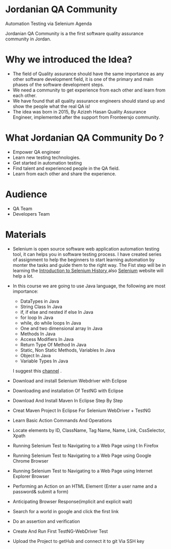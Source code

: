 # Jordanian QA Community
Automation Testing via Selenium Agenda

Jordanian QA Community is a the first software quality assurance community in Jordan.

# Why we introduced the Idea?
* The field of Quality assurance should have the same importance as any other software development field, it is one of the primary and main phases of the software development steps.
* We need a community to get experience from each other and learn from each other.
* We have found that all quality assurance engineers should stand up and show the people what the real QA is!
* The idea was born in 2015, By Azizeh Hasan Quality Assurance Engineer, implemented after the support from Fronteersjo community.

# What Jordanian QA Community Do ?
* Empower QA engineer 
* Learn new testing technologies.
* Get started in automation testing 
* Find talent and experienced people in the QA field.
* Learn from each other and share the experience.

# Audience
* QA Team 
* Developers Team

# Materials
* Selenium is open source software web application automation testing tool, it can helps you in software testing process. I have created series of assignment to help the beginners to start learning automation by monter the tasks and guide them to the right way. The Fist step will be in learning the [Introduction to Selenium History ](https://docs.google.com/presentation/d/1mGdcQtW1qdQMb6ggYB3_Lt_ySPHiCOUZPlzKDAge1cM/edit?usp=sharing
) also [Selenium](https://www.seleniumhq.org/) website will help a lot. 
* In this course we are going to use Java language, the following are most importance:
	- DataTypes in Java
	- String Class In Java
	- if, if else and nested if else In Java
	- for loop In Java
	- while, do while loops In Java
	- One and two dimensional array In Java
	- Methods In Java
	- Access Modifiers In Java
	- Return Type Of Method In Java
	- Static, Non Static Methods, Variables In Java
	- Object In Java
	- Variable Types In Java

	I suggest this [channel](https://www.youtube.com/playlist?list=PLFE2CE09D83EE3E28) .
* Download and install Selenium Webdriver with Eclipse
* Downloading and installation Of TestNG with Eclipse
* Download And Install Maven In Eclipse Step By Step
* Creat Maven Project In Eclipse For Selenium WebDriver + TestNG
* Learn Basic Action Commands And Operations 
* Locate elements by ID, ClassName, Tag Name, Name, Link, CssSelector, Xpath
* Running Selenium Test to Navigating to a Web Page using t In Firefox
* Running Selenium Test to Navigating to a Web Page using Google Chrome Browser
* Running Selenium Test to Navigating to a Web Page using  Internet Explorer Browser
* Performing an Action on an HTML Element (Enter a user name and a password& submit a form)
* Anticipating Browser Response(implicit and explicit wait)
* Search for a world in google and click the first link
* Do an assertion and verification
* Create And Run First TestNG-WebDriver Test
* Upload the Project to getHub and connect it to git Via SSH key



 